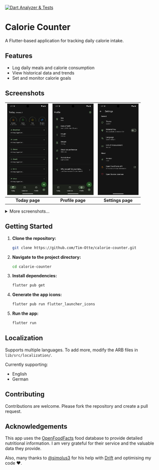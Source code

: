 [![Dart Analyzer & Tests](https://github.com/Tim-Otte/calorie-counter/actions/workflows/dart.yml/badge.svg)](https://github.com/Tim-Otte/calorie-counter/actions/workflows/dart.yml)

# Calorie Counter

A Flutter-based application for tracking daily calorie intake.

## Features

- Log daily meals and calorie consumption
- View historical data and trends
- Set and monitor calorie goals

## Screenshots
| <img src="imgs/today.png" height="300" /> | <img src="imgs/profile.png" height="300" /> | <img src="imgs/settings.png" height="300" /> |
|       :---:      |       :---:      |       :---:      |
|  **Today page**  | **Profile page** | **Settings page**|

<details>

<summary>More screenshots...</summary>

| <img src="imgs/product_search.png" height="300" /> | <img src="imgs/product_edit_1.png" height="300" /> | <img src="imgs/product_edit_2.png" height="300" /> | <img src="imgs/add_meal.png" height="300" /> |
|       :---:      |       :---:      |       :---:      |       :---:      |
|**Product search**|**Product edit 1**|**Product edit 2**|   **Add meal**   |

</details>

## Getting Started

1. **Clone the repository:**
   ```bash
   git clone https://github.com/Tim-Otte/calorie-counter.git
   ```

2. **Navigate to the project directory:**
   ```bash
   cd calorie-counter
   ```

3. **Install dependencies:**
   ```bash
   flutter pub get
   ```

4. **Generate the app icons:**
   ```bash
   flutter pub run flutter_launcher_icons
   ```

5. **Run the app:**
   ```bash
   flutter run
   ```

## Localization
Supports multiple languages. To add more, modify the ARB files in `lib/src/localization/`.

Currently supporting:
- English
- German

## Contributing
Contributions are welcome. Please fork the repository and create a pull request.

## Acknowledgements
This app uses the [OpenFoodFacts](https://world.openfoodfacts.org/) food database to provide detailed nutritional information. I am very grateful for their service and the valuable data they provide.

Also, many thanks to [@simolus3](https://github.com/simolus3) for his help with [Drift](https://github.com/simolus3/drift) and optimising my code ❤️.
